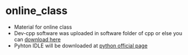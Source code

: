 # online_class
* Material for online class
* Dev-cpp software was uploaded in software folder of cpp or else you can [download here](https://sourceforge.net/projects/embarcadero-devcpp/)
* Pyhton IDLE will be downloaded at [python official page](https://www.python.org/downloads/)